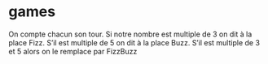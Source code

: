 # games

On compte chacun son tour.
Si notre nombre est multiple de 3 on dit à la place Fizz.
S’il est multiple de 5 on dit à la place Buzz.
S’il est multiple de 3 et 5 alors on le remplace par FizzBuzz
